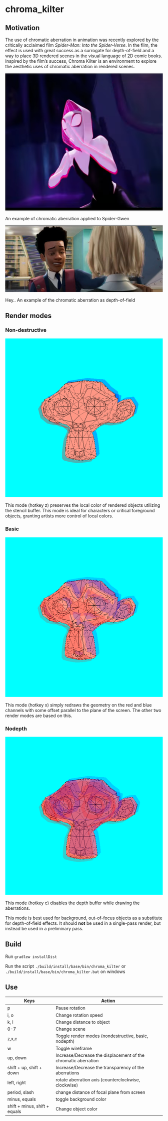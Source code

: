 # chroma_kilter

## Motivation

The use of chromatic aberration in animation was recently explored by the critically acclaimed film *Spider-Man: Into the Spider-Verse*. In the film, the effect is used with great success as a surrogate for depth-of-field and a way to place 3D rendered scenes in the visual language of 2D comic books. Inspired by the film’s success, Chroma Kilter is an environment to explore the aesthetic uses of chromatic aberration in rendered scenes.

![Chromatic aberration applied to Spider-Gwen](./screenshots/spider_verse_01.png)

An example of chromatic aberration applied to Spider-Gwen

![Hey... chromatic aberration](./screenshots/hey.jpg)

Hey.. An example of the chromatic aberration as depth-of-field


## Render modes

### Non-destructive

![The non-destructive render mode](./screenshots/nondestructive.png)

This mode (hotkey z) preserves the local color of rendered objects utilizing the stencil buffer. This mode is ideal for characters or critical foreground objects, granting artists more control of local colors.

### Basic

![The basic render mode](./screenshots/basic.png)

This mode (hotkey x) simply redraws the geometry on the red and blue channels with some offset parallel to the plane of the screen. The other two render modes are based on this.

### Nodepth

![The nodepth render mode](./screenshots/nodepth.png)

This mode (hotkey c) disables the depth buffer while drawing the aberrations. 

This mode is best used for background, out-of-focus objects as a substitute for depth-of-field effects. It should **not** be used in a single-pass render, but instead be used in a preliminary pass. 

## Build

Run `gradlew installDist`

Run the script `./build/install/base/bin/chroma_kilter` or `./build/install/base/bin/chroma_kilter.bat` on windows


## Use

| Keys  | Action |
|---|---|
| p  |  Pause rotation |
| i, o  |  Change rotation speed |
| k, l |  Change distance to object |
| 0-7 | Change scene |
| z,x,c | Toggle render modes (nondestructive, basic, nodepth) |
| w | Toggle wireframe |
| up, down | Increase/Decrease the displacement of the chromatic aberration |
| shift + up, shift + down | Increase/Decrease the transparency of the aberrations |
| left, right | rotate aberration axis (counterclockwise, clockwise) |
| period, slash | change distance of focal plane from screen |
| minus, equals | toggle background color |
| shift + minus, shift + equals | Change object color |